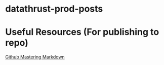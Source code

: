 # datathrust-prod-posts


# Useful Resources (For publishing to repo)

[Github Mastering Markdown](https://guides.github.com/features/mastering-markdown/)
